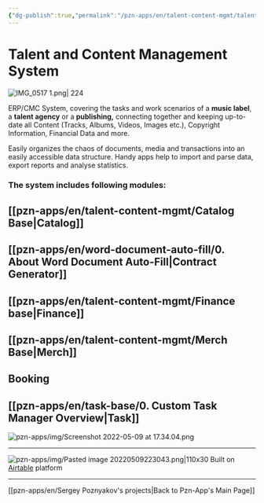 ```yaml
---
{"dg-publish":true,"permalink":"/pzn-apps/en/talent-content-mgmt/talent-and-content-management-system/"}
---
```


# Talent and Content Management System

![IMG_0517 1.png| 224](/img/user/pzn-apps/img/IMG_0517%201.png)

ERP/CMC System, covering the tasks and work scenarios of a **music label**, a **talent agency** or a **publishing,** connecting together and keeping up-to-date all Content (Tracks, Albums, Videos, Images etc.), Copyright Information, Financial Data and more.

Easily organizes the chaos of documents, media and transactions into an easily accessible data structure. Handy apps help to import and parse data, export reports and analyse statistics.

### The system includes following modules: 
## [[pzn-apps/en/talent-content-mgmt/Catalog Base\|Catalog]]
## [[pzn-apps/en/word-document-auto-fill/0. About Word Document Auto-Fill\|Contract Generator]]
## [[pzn-apps/en/talent-content-mgmt/Finance base\|Finance]]
## [[pzn-apps/en/talent-content-mgmt/Merch Base\|Merch]]
## Booking
## [[pzn-apps/en/task-base/0. Custom Task Manager Overview\|Task]]


![pzn-apps/img/Screenshot 2022-05-09 at 17.34.04.png](/img/user/pzn-apps/img/Screenshot%202022-05-09%20at%2017.34.04.png)


---
![pzn-apps/img/Pasted image 20220509223043.png|110x30](/img/user/pzn-apps/img/Pasted%20image%2020220509223043.png)
Built on [Airtable](https://airtable.com/) platform

-----
[[pzn-apps/en/Sergey Poznyakov's projects\|Back to Pzn-App's Main Page]]


